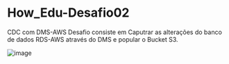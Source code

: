 # How_Edu-Desafio02
CDC com DMS-AWS
Desafio consiste em Caputrar as alterações do banco de dados RDS-AWS  através do DMS e popular o Bucket S3.

![image](https://github.com/Rafaelcorreiasilva/How_Edu-Desafio02/assets/85971778/2d26aa76-a03b-47f1-80eb-81244815504d)
